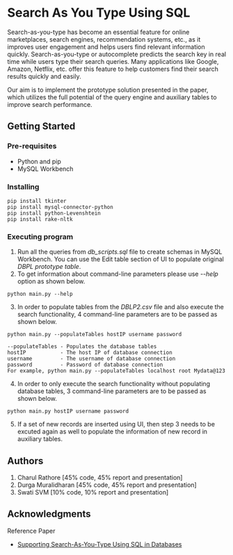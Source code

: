 # Search As You Type Using SQL

Search-as-you-type has become an essential feature for online marketplaces, search engines, recommendation systems, etc., as it improves user engagement and helps users find relevant information quickly. Search-as-you-type or autocomplete predicts the search key in real time while users type their search queries. Many applications like Google, Amazon, Netflix, etc. offer this feature to help customers find their search results quickly and easily.

Our aim is to implement the prototype solution presented in the paper, which utilizes the full potential of the query engine and auxiliary tables to improve search performance.

## Getting Started

### Pre-requisites
* Python and pip 
* MySQL Workbench 

### Installing

```
pip install tkinter
pip install mysql-connector-python
pip install python-Levenshtein
pip install rake-nltk
```

### Executing program
1. Run all the queries from *db_scripts.sql* file to create schemas in MySQL Workbench. You can use the Edit table section of UI to populate original *DBPL prototype table*.
2. To get information about command-line parameters please use *--help* option as shown below.
```
python main.py --help
```
3. In order to populate tables from the *DBLP2.csv* file and also execute the search functionality, 4 command-line parameters are to be passed as shown below.
```
python main.py --populateTables hostIP username password
```
```
--populateTables - Populates the database tables
hostIP           - The host IP of database connection
username         - The username of database connection
password         - Password of database connection
For example, python main.py --populateTables localhost root Mydata@123
```
4. In order to only execute the search functionality without populating database tables, 3 command-line parameters are to be passed as shown below. 
```
python main.py hostIP username password
```
5. If a set of new records are inserted using UI, then step 3 needs to be excuted again as well to populate the information of new record in auxiliary tables.
## Authors

1. Charul Rathore [45% code, 45% report and presentation]  
2. Durga Muralidharan [45% code, 45% report and presentation]
3. Swati SVM [10% code, 10% report and presentation]


## Acknowledgments

Reference Paper
* [Supporting Search-As-You-Type Using SQL in Databases](https://ieeexplore.ieee.org/abstract/document/5936070?casa_token=5B3wtSLJYogAAAAA:fUUrfiPFc-oxgxxS_F5KC63TleGnYyx0Q-jrpLQC1im2SEimM3dyN93ihuPHjLsJdSxxZcIjZA)

